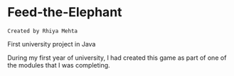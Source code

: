 # Feed-the-Elephant
    Created by Rhiya Mehta
First university project in Java

During my first year of university, I had created this game as part of one of the modules that I was completing.
